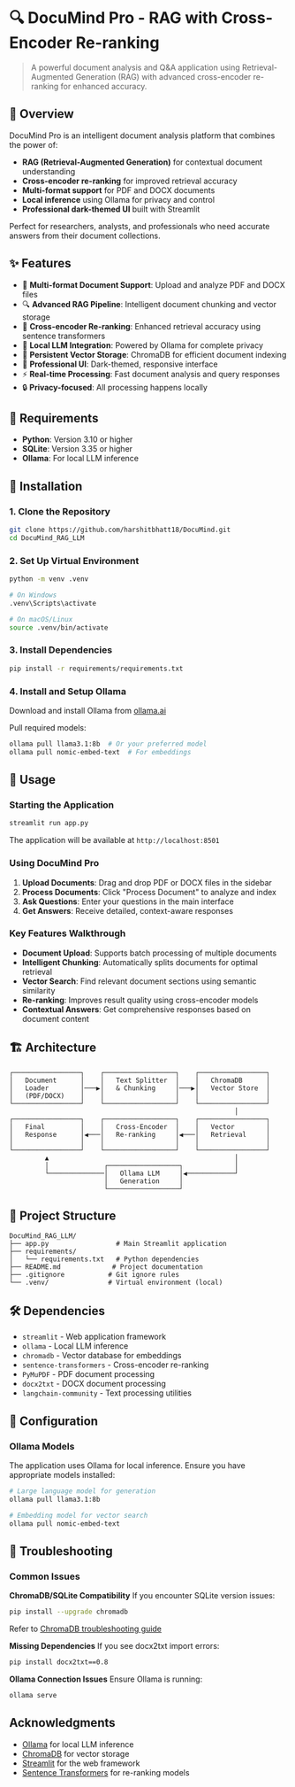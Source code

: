 # 🔍 DocuMind Pro - RAG with Cross-Encoder Re-ranking

> A powerful document analysis and Q&A application using Retrieval-Augmented Generation (RAG) with advanced cross-encoder re-ranking for enhanced accuracy.

## 🎯 Overview

DocuMind Pro is an intelligent document analysis platform that combines the power of:
- **RAG (Retrieval-Augmented Generation)** for contextual document understanding
- **Cross-encoder re-ranking** for improved retrieval accuracy  
- **Multi-format support** for PDF and DOCX documents
- **Local inference** using Ollama for privacy and control
- **Professional dark-themed UI** built with Streamlit

Perfect for researchers, analysts, and professionals who need accurate answers from their document collections.

## ✨ Features

- 📄 **Multi-format Document Support**: Upload and analyze PDF and DOCX files
- 🔍 **Advanced RAG Pipeline**: Intelligent document chunking and vector storage
- 🎯 **Cross-encoder Re-ranking**: Enhanced retrieval accuracy using sentence transformers
- 🤖 **Local LLM Integration**: Powered by Ollama for complete privacy
- 💾 **Persistent Vector Storage**: ChromaDB for efficient document indexing
- 🎨 **Professional UI**: Dark-themed, responsive interface
- ⚡ **Real-time Processing**: Fast document analysis and query responses
- 🔒 **Privacy-focused**: All processing happens locally

## 🚨 Requirements

- **Python**: Version 3.10 or higher
- **SQLite**: Version 3.35 or higher
- **Ollama**: For local LLM inference

## 🔨 Installation

### 1. Clone the Repository
```bash
git clone https://github.com/harshitbhatt18/DocuMind.git
cd DocuMind_RAG_LLM
```

### 2. Set Up Virtual Environment
```bash
python -m venv .venv

# On Windows
.venv\Scripts\activate

# On macOS/Linux
source .venv/bin/activate
```

### 3. Install Dependencies
```bash
pip install -r requirements/requirements.txt
```

### 4. Install and Setup Ollama
Download and install Ollama from [ollama.ai](https://ollama.ai/download)

Pull required models:
```bash
ollama pull llama3.1:8b  # Or your preferred model
ollama pull nomic-embed-text  # For embeddings
```

## 🚀 Usage

### Starting the Application
```bash
streamlit run app.py
```

The application will be available at `http://localhost:8501`

### Using DocuMind Pro

1. **Upload Documents**: Drag and drop PDF or DOCX files in the sidebar
2. **Process Documents**: Click "Process Document" to analyze and index
3. **Ask Questions**: Enter your questions in the main interface
4. **Get Answers**: Receive detailed, context-aware responses

### Key Features Walkthrough

- **Document Upload**: Supports batch processing of multiple documents
- **Intelligent Chunking**: Automatically splits documents for optimal retrieval
- **Vector Search**: Find relevant document sections using semantic similarity
- **Re-ranking**: Improves result quality using cross-encoder models
- **Contextual Answers**: Get comprehensive responses based on document content

## 🏗️ Architecture

```
┌─────────────────┐    ┌──────────────────┐    ┌─────────────────┐
│   Document      │    │   Text Splitter  │    │   ChromaDB      │
│   Loader        │───▶│   & Chunking     │───▶│   Vector Store  │
│   (PDF/DOCX)    │    │                  │    │                 │
└─────────────────┘    └──────────────────┘    └─────────────────┘
                                                         │
┌─────────────────┐    ┌──────────────────┐    ┌─────────────────┐
│   Final         │    │   Cross-Encoder  │    │   Vector        │
│   Response      │◀───│   Re-ranking     │◀───│   Retrieval     │
│                 │    │                  │    │                 │
└─────────────────┘    └──────────────────┘    └─────────────────┘
         ▲                                               │
         │              ┌──────────────────┐             │
         └──────────────│   Ollama LLM     │◀────────────┘
                        │   Generation     │
                        └──────────────────┘
```

## 📁 Project Structure

```
DocuMind_RAG_LLM/
├── app.py                 # Main Streamlit application
├── requirements/
│   └── requirements.txt   # Python dependencies
├── README.md             # Project documentation
├── .gitignore           # Git ignore rules
└── .venv/               # Virtual environment (local)
```

## 🛠️ Dependencies

- `streamlit` - Web application framework
- `ollama` - Local LLM inference
- `chromadb` - Vector database for embeddings
- `sentence-transformers` - Cross-encoder re-ranking
- `PyMuPDF` - PDF document processing
- `docx2txt` - DOCX document processing
- `langchain-community` - Text processing utilities

## 🔧 Configuration

### Ollama Models
The application uses Ollama for local inference. Ensure you have appropriate models installed:

```bash
# Large language model for generation
ollama pull llama3.1:8b

# Embedding model for vector search
ollama pull nomic-embed-text
```

## 🐛 Troubleshooting

### Common Issues

**ChromaDB/SQLite Compatibility**
If you encounter SQLite version issues:
```bash
pip install --upgrade chromadb
```
Refer to [ChromaDB troubleshooting guide](https://docs.trychroma.com/troubleshooting#sqlite)

**Missing Dependencies**
If you see docx2txt import errors:
```bash
pip install docx2txt==0.8
```

**Ollama Connection Issues**
Ensure Ollama is running:
```bash
ollama serve
```

## Acknowledgments

- [Ollama](https://ollama.ai/) for local LLM inference
- [ChromaDB](https://www.trychroma.com/) for vector storage
- [Streamlit](https://streamlit.io/) for the web framework
- [Sentence Transformers](https://www.sbert.net/) for re-ranking models